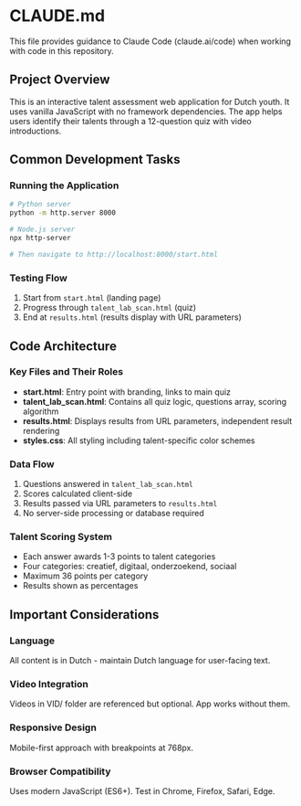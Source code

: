 # CLAUDE.md

This file provides guidance to Claude Code (claude.ai/code) when working with code in this repository.

## Project Overview

This is an interactive talent assessment web application for Dutch youth. It uses vanilla JavaScript with no framework dependencies. The app helps users identify their talents through a 12-question quiz with video introductions.

## Common Development Tasks

### Running the Application
```bash
# Python server
python -m http.server 8000

# Node.js server  
npx http-server

# Then navigate to http://localhost:8000/start.html
```

### Testing Flow
1. Start from `start.html` (landing page)
2. Progress through `talent_lab_scan.html` (quiz)
3. End at `results.html` (results display with URL parameters)

## Code Architecture

### Key Files and Their Roles
- **start.html**: Entry point with branding, links to main quiz
- **talent_lab_scan.html**: Contains all quiz logic, questions array, scoring algorithm
- **results.html**: Displays results from URL parameters, independent result rendering
- **styles.css**: All styling including talent-specific color schemes

### Data Flow
1. Questions answered in `talent_lab_scan.html` 
2. Scores calculated client-side
3. Results passed via URL parameters to `results.html`
4. No server-side processing or database required

### Talent Scoring System
- Each answer awards 1-3 points to talent categories
- Four categories: creatief, digitaal, onderzoekend, sociaal
- Maximum 36 points per category
- Results shown as percentages

## Important Considerations

### Language
All content is in Dutch - maintain Dutch language for user-facing text.

### Video Integration
Videos in VID/ folder are referenced but optional. App works without them.

### Responsive Design
Mobile-first approach with breakpoints at 768px.

### Browser Compatibility
Uses modern JavaScript (ES6+). Test in Chrome, Firefox, Safari, Edge.